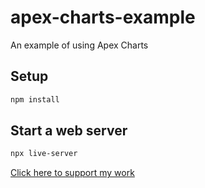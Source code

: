 # apex-charts-example

An example of using Apex Charts

## Setup

```bash
npm install
```

## Start a web server

```bash
npx live-server
```

[Click here to support my work](https://www.codecapers.com.au/about#support-my-work)
